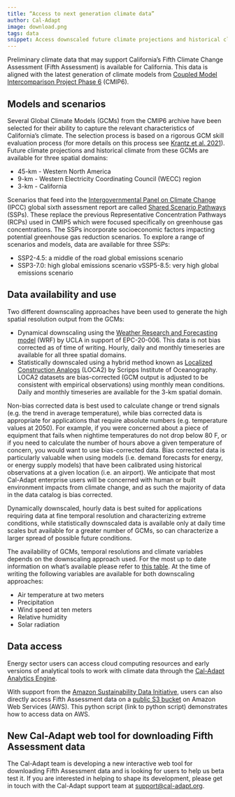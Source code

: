 ```yaml
---
title: “Access to next generation climate data”
author: Cal-Adapt
image: download.png
tags: data
snippet: Access downscaled future climate projections and historical climate for models & scenarios at three spatial domains.
---
```


Preliminary climate data that may support California’s Fifth Climate Change Assessment (Fifth Assessment) is available for California. This data is aligned with the latest generation of climate models from [Coupled Model Intercomparison Project Phase 6](https://www.wcrp-climate.org/wgcm-cmip/wgcm-cmip6) (CMIP6).

## Models and scenarios

Several Global Climate Models (GCMs) from the CMIP6 archive have been selected for their ability to capture the relevant characteristics of California’s climate. The selection process is based on a rigorous GCM skill evaluation process (for more details on this process see [Krantz et al. 2021](https://www.energy.ca.gov/sites/default/files/2022-09/20220907_CDAWG_MemoEvaluating_GCMs_EPC-20-006_Nov2021-ADA.pdf)). Future climate projections and historical climate from these GCMs are available for three spatial domains:
- 45-km - Western North America
- 9-km  - Western Electricity Coordinating Council (WECC) region
- 3-km  - California

Scenarios that feed into the [Intergovernmental Panel on Climate Change](https://www.ipcc.ch/assessment-report/ar6/) (IPCC) global sixth assessment report are called [Shared Scenario Pathways](https://www.carbonbrief.org/explainer-how-shared-socioeconomic-pathways-explore-future-climate-change/) (SSPs). These replace the previous Representative Concentration Pathways (RCPs) used in CMIP5 which were focused specifically on greenhouse gas concentrations. The SSPs incorporate socioeconomic factors impacting potential greenhouse gas reduction scenarios. To explore a range of scenarios and models, data are available for three SSPs:
- SSP2-4.5: a middle of the road global emissions scenario
- SSP3-7.0: high global emissions scenario
vSSP5-8.5: very high global emissions scenario

## Data availability and use

Two different downscaling approaches have been used to generate the high spatial resolution output from the GCMs:
- Dynamical downscaling using the [Weather Research and Forecasting model](https://ral.ucar.edu/nsap/climate-modeling-and-downscaling) (WRF) by UCLA in support of EPC-20-006. This data is not bias corrected as of time of writing. Hourly, daily and monthly timeseries are available for all three spatial domains.
- Statistically downscaled using a hybrid method known as [Localized Construction Analogs](https://loca.ucsd.edu/) (LOCA2) by Scripps Institute of Oceanography. LOCA2 datasets are bias-corrected (GCM output is adjusted to be consistent with empirical observations) using monthly mean conditions. Daily and monthly timeseries are available for the 3-km spatial domain.

Non-bias corrected data is best used to calculate change or trend signals (e.g. the trend in average temperature), while bias corrected data is appropriate for applications that require absolute numbers (e.g. temperature values at 2050). For example, if you were concerned about a piece of equipment that fails when nightime temperatures do not drop below 80 F, or if you need to calculate the number of hours above a given temperature of concern, you would want to use bias-corrected data.  Bias corrected data is particularly valuable when using models (i.e. demand forecasts for energy, or energy supply models) that have been calibrated using historical observations at a given location (i.e. an airport).  We anticipate that most Cal-Adapt enterprise users will be concerned with human or built environment impacts from climate change, and as such the majority of data in the data catalog is bias corrected.

Dynamically downscaled, hourly data is best suited for applications requiring data at fine temporal resolution and characterizing extreme conditions, while statistically downscaled data is available only at daily time scales but available for a greater number of GCMs, so can characterize a larger spread of possible future conditions.

The availability of GCMs, temporal resolutions and climate variables depends on the downscaling approach used. For the most up to date information on what’s available please refer to [this table](https://github.com/cal-adapt/climakitae/blob/main/climakitae/data/variable_descriptions.csv).  At the time of writing the following variables are available for both downscaling approaches:
- Air temperature at two meters
- Precipitation
- Wind speed at ten meters
- Relative humidity
- Solar radiation

## Data access

Energy sector users can access cloud computing resources and early versions of analytical tools to work with climate data through the [Cal-Adapt Analytics Engine](https://analytics.cal-adapt.org/). 

With support from the [Amazon Sustainability Data Initiative](https://sustainability.aboutamazon.com/environment/the-cloud/amazon-sustainability-data-initiative), users can also directly access Fifth Assessment data on a [public S3 bucket](https://cadcat.s3.amazonaws.com/index.html) on Amazon Web Services (AWS). This python script (link to python script) demonstrates how to access data on AWS.

## New Cal-Adapt web tool for downloading Fifth Assessment data

The Cal-Adapt team is developing a new interactive web tool for downloading Fifth Assessment data and is looking for users to help us beta test it. If you are interested in helping to shape its development, please get in touch with the Cal-Adapt support team at support@cal-adapt.org.
